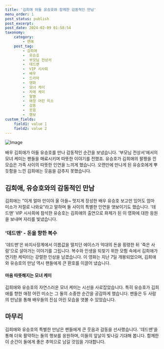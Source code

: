 ```yaml
---
title: '김희애 아들 유승호와 함께한 감동적인 만남'
menu_order: 1
post_status: publish
post_excerpt: 
post_date: 2024-02-09 01:58:54
taxonomy:
    category:
        - 연예
    post_tag:
        - 김희애
        -  유승호
        -  부모님 전상서
        -  데드맨
        -  VIP 시사회
        -  배우
        -  드라마
        -  영화
        -  모녀 케미
        -  자매 케미
        -  팔짱
        -  애정 어린 미소
        -  감동
        -  웃음
        -  행보
custom_fields:
    field1: value 1
    field2: value 2
---
```


![Image](https://ssl.pstatic.net/mimgnews/image/076/2024/02/08/2024020901000641400084271_20240208171702759.jpg?type=w540)

배우 김희애가 아들 유승호를 만나 감동적인 순간을 보냈습니다. '부모님 전상서'에서의 모녀 케미는 팬들을 매료시키며 따뜻한 이야기를 전했죠. 유승호가 김희애의 팔짱을 낀 모습은 가족 사이의 따뜻한 인연을 느끼게 했습니다. 오랜만에 만나게 된 유승호에게 뿌듯함을 느낀 김희애는 웃음을 감추지 못했습니다. 
## 김희애, 유승호와의 감동적인 만남
김희애는 "이게 얼마 만이야 울 아들~ 멋지게 장성한 배우 유승호 보고만 있어도 엄마 미소가 저절로 나와요"라고 말하며 둘 사이의 특별한 인연을 엿보이기도 했습니다. '데드맨' VIP 시사회에 참석한 유승호는 김희애의 출연으로 화제가 된 이 영화에 대한 응원을 보내며 자리를 빛냈습니다.
### '데드맨' - 돈을 향한 복수
'데드맨'은 바지사장계에서 이름값을 떨치던 에이스가 억대의 돈을 횡령한 뒤 '죽은 사람'으로 살아가는 이야기를 그립니다. 복수와 인생을 되찾기 위한 모험 속에서 김희애가 연기한 케릭터는 강렬한 인상을 남겼습니다. 이 영화는 지난 7일 개봉되었으며, 김희애와 유승호의 만남 역시 팬들에게 큰 환호를 이끌어 냈습니다.
#### 마음 따뜻해지는 모녀 케미
김희애와 유승호의 자연스러운 모녀 케미는 시선을 사로잡았습니다. 특히 유승호가 김희애를 향한 애정 어린 미소는 그 둘의 소중한 순간을 공감하게 했습니다. 팬들은 두 사람의 만남을 통해 배우들의 진심 어린 모습을 엿볼 수 있었습니다.
## 마무리
김희애와 유승호의 특별한 만남은 팬들에게 큰 웃음과 감동을 선사했습니다. '데드맨'을 통해 더욱 활약하는 둘의 행보를 응원하며, 이들의 앞날이 빛나길 기대해 봅니다. 함께한 이 순간이 둘에게 좋은 추억으로 남길 것임을 기대합니다.
